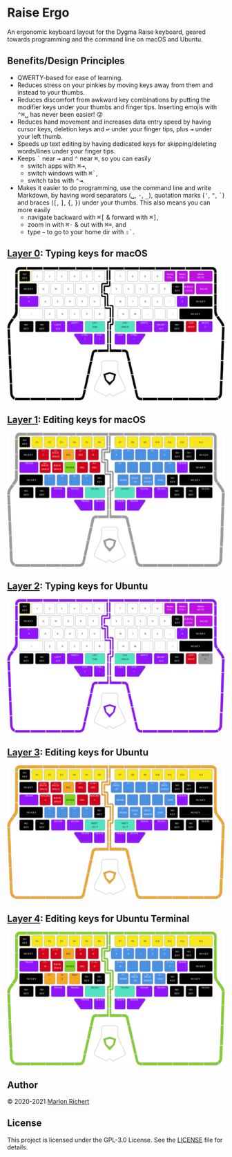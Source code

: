 # Raise Ergo
An ergonomic keyboard layout for the Dygma Raise keyboard, geared towards programming and the
command line on macOS and Ubuntu.

## Benefits/Design Principles
* QWERTY-based for ease of learning.
* Reduces stress on your pinkies by moving keys away from them and instead to your thumbs.
* Reduces discomfort from awkward key combinations by putting the modifier keys under your thumbs
  and finger tips. Inserting emojis with <kbd>⌃</kbd><kbd>⌘</kbd><kbd>␣</kbd> has never been
  easier! 😜
* Reduces hand movement and increases data entry speed by having cursor keys, deletion keys and
  <kbd>↩︎</kbd> under your finger tips, plus <kbd>⇥</kbd> under your left thumb.
* Speeds up text editing by having dedicated keys for skipping/deleting words/lines under your
  finger tips.
* Keeps <kbd>`</kbd> near <kbd>⇥</kbd> and <kbd>⌃</kbd> near <kbd>⌘</kbd>, so you can easily
  * switch apps with <kbd>⌘</kbd><kbd>⇥</kbd>,
  * switch windows with <kbd>⌘</kbd><kbd>`</kbd>,
  * switch tabs with <kbd>⌃</kbd><kbd>⇥</kbd>.
* Makes it easier to do programming, use the command line and write Markdown, by having word
  separators (<kbd>␣</kbd>, <kbd>-</kbd>, <kbd>\_</kbd>), quotation marks (<kbd>'</kbd>,
  <kbd>"</kbd>, <kbd>`</kbd>) and braces (<kbd>[</kbd>, <kbd>]</kbd>, <kbd>{</kbd>, <kbd>}</kbd>)
  under your thumbs. This also means you can more easily
  * navigate backward with <kbd>⌘</kbd><kbd>[</kbd> & forward with <kbd>⌘</kbd><kbd>]</kbd>,
  * zoom in with <kbd>⌘</kbd><kbd>-</kbd> & out with <kbd>⌘</kbd><kbd>=</kbd>, and
  * type `~` to go to your home dir with <kbd>⇧</kbd><kbd>`</kbd>.

## [Layer 0](layer0.json): Typing keys for macOS
![layer 0](img/layer0.svg)

## [Layer 1](layer1.json): Editing keys for macOS
![layer 1](img/layer1.svg)

## [Layer 2](layer2.json): Typing keys for Ubuntu
![layer 2](img/layer2.svg)

## [Layer 3](layer3.json): Editing keys for Ubuntu
![layer 3](img/layer3.svg)

## [Layer 4](layer4.json): Editing keys for Ubuntu Terminal
![layer 4](img/layer4.svg)

## Author
© 2020-2021 [Marlon Richert](https://github.com/marlonrichert)

## License
This project is licensed under the GPL-3.0 License. See the [LICENSE](LICENSE) file for details.
